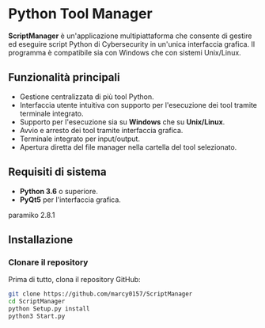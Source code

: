 # Python Tool Manager

**ScriptManager** è un'applicazione multipiattaforma che consente di gestire ed eseguire script Python di Cybersecurity in un'unica interfaccia grafica. Il programma è compatibile sia con Windows che con sistemi Unix/Linux.

## Funzionalità principali
- Gestione centralizzata di più tool Python.
- Interfaccia utente intuitiva con supporto per l'esecuzione dei tool tramite terminale integrato.
- Supporto per l'esecuzione sia su **Windows** che su **Unix/Linux**.
- Avvio e arresto dei tool tramite interfaccia grafica.
- Terminale integrato per input/output.
- Apertura diretta del file manager nella cartella del tool selezionato.

## Requisiti di sistema
- **Python 3.6** o superiore.
- **PyQt5** per l'interfaccia grafica.

paramiko 2.8.1
## Installazione

### Clonare il repository
Prima di tutto, clona il repository GitHub:

```bash
git clone https://github.com/marcy0157/ScriptManager
cd ScriptManager
python Setup.py install
python3 Start.py
